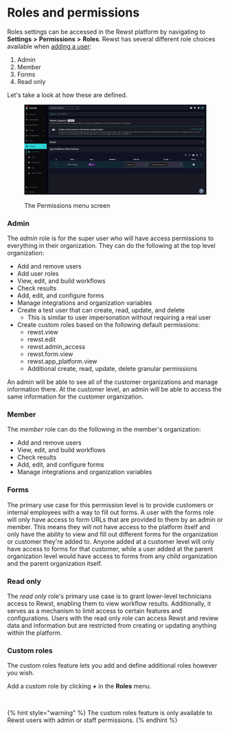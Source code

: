 # Roles and permissions

Roles settings can be accessed in the Rewst platform by navigating to **Settings** **>** **Permissions** **>** **Roles**. Rewst has several different role choices available when [adding a user](./#add-and-remove-users-from-rewst):

1. Admin
2. Member
3. Forms
4. Read only

Let's take a look at how these are defined.

<figure><img src="../../.gitbook/assets/image (43).png" alt=""><figcaption><p>The Permissions menu screen</p></figcaption></figure>

### Admin

The _admin_ role is for the super user who will have access permissions to everything in their organization. They can do the following at the top level organization:

* Add and remove users
* Add user roles
* View, edit, and build workflows
* Check results
* Add, edit, and configure forms
* Manage integrations and organization variables
* Create a test user that can create, read, update, and delete
  * This is similar to user impersonation without requiring a real user
* Create custom roles based on the following default permissions:
  * rewst.view
  * rewst.edit
  * rewst.admin\_access
  * rewst.form.view
  * rewst.app\_platform.view
  * Additional create, read, update, delete granular permissions

An admin will be able to see all of the customer organizations and manage information there. At the customer level, an admin will be able to access the same information for the customer organization.

### Member

The _member_ role can do the following in the member's organization:

* Add and remove users
* View, edit, and build workflows
* Check results
* Add, edit, and configure forms
* Manage integrations and organization variables

### Forms

The primary use case for this permission level is to provide customers or internal employees with a way to fill out forms. A user with the forms role will only have access to form URLs that are provided to them by an admin or member. This means they will not have access to the platform itself and only have the ability to view and fill out different forms for the organization or customer they're added to. Anyone added at a customer level will only have access to forms for that customer, while a user added at the parent organization level would have access to forms from any child organization and the parent organization itself.

### Read only

The _read only_ role's primary use case is to grant lower-level technicians access to Rewst, enabling them to view workflow results. Additionally, it serves as a mechanism to limit access to certain features and configurations. Users with the read only role can access Rewst and review data and information but are restricted from creating or updating anything within the platform.

### Custom roles

The custom roles feature lets you add and define additional roles however you wish.&#x20;

Add a custom role by clicking **+** in the **Roles** menu.

<figure><img src="../../.gitbook/assets/Screenshot 2025-01-10 at 11.06.34 AM.png" alt="" width="366"><figcaption></figcaption></figure>

{% hint style="warning" %}
The custom roles feature is only available to Rewst users with admin or staff permissions.
{% endhint %}

